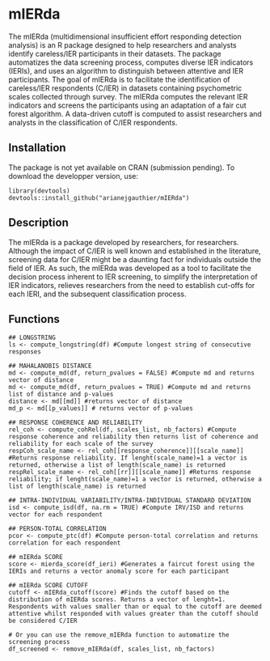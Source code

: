 # mIERda
The mIERda (multidimensional insufficient effort responding detection analysis) is an R package designed to help researchers and analysts identify careless/IER participants in their datasets. The package automatizes the data screening process, computes diverse IER indicators (IERIs), and uses an algorithm to distinguish between attentive and IER participants. The goal of mIERda is to facilitate the identification of careless/IER respondents (C/IER) in datasets containing psychometric scales collected through survey. The mIERda computes the relevant IER indicators and screens the participants using an adaptation of a fair cut forest algorithm. A data-driven cutoff is computed to assist researchers and analysts in the classification of C/IER respondents.

## Installation
The package is not yet available on CRAN (submission pending). To download the developper version, use:

```{r}
library(devtools)
devtools::install_github("arianejgauthier/mIERda")
```

## Description
The mIERda is a package developed by researchers, for researchers. Although the impact of C/IER is well known and established in the literature, screening data for C/IER might be a daunting fact for individuals outside the field of IER. As such, the mIERda was developed as a tool to facilitate the decision process inherent to IER screening, to simplify the interpretation of IER indicators, relieves researchers from the need to establish cut-offs for each IERI, and the subsequent classification process.

## Functions
```{r}
## LONGSTRING
ls <- compute_longstring(df) #Compute longest string of consecutive responses

## MAHALANOBIS DISTANCE
md <- compute_md(df, return_pvalues = FALSE) #Compute md and returns vector of distance
md <- compute_md(df, return_pvalues = TRUE) #Compute md and returns list of distance and p-values
distance <- md[[md]] #returns vector of distance
md_p <- md[[p_values]] # returns vector of p-values 

## RESPONSE COHERENCE AND RELIABILITY
rel_coh <- compute_cohRel(df, scales_list, nb_factors) #Compute response coherence and reliability then returns list of coherence and reliability for each scale of the survey
respCoh_scale_name <- rel_coh[[response_coherence]][[scale_name]] #Returns response reliability. If lenght(scale_name)=1 a vector is returned, otherwise a list of length(scale_name) is returned
respRel_scale_name <- rel_coh[[rr]][[scale_name]] #Returns response reliability; if lenght(scale_name)=1 a vector is returned, otherwise a list of length(scale_name) is returned

## INTRA-INDIVIDUAL VARIABILITY/INTRA-INDIVIDUAL STANDARD DEVIATION
isd <- compute_isd(df, na.rm = TRUE) #Compute IRV/ISD and returns vector for each respondent

## PERSON-TOTAL CORRELATION
pcor <- compute_ptc(df) #Compute person-total correlation and returns correlation for each respondent

## mIERda SCORE
score <- mierda_score(df_ieri) #Generates a faircut forest using the IERIs and returns a vector anomaly score for each participant

## mIERda SCORE CUTOFF
cutoff <- mIERda_cutoff(score) #Finds the cutoff based on the distribution of mIERda scores. Returns a vector of lenght=1. Respondents with values smaller than or equal to the cutoff are deemed attentive whilst responded with values greater than the cutoff should be considered C/IER

# Or you can use the remove_mIERda function to automatize the screening process
df_screened <- remove_mIERda(df, scales_list, nb_factors)
```

